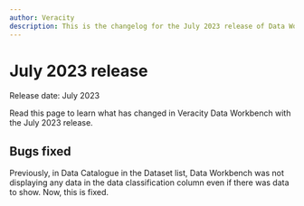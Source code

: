 ```yaml
---
author: Veracity
description: This is the changelog for the July 2023 release of Data Workbench.
---
```


# July 2023 release

Release date: July 2023

Read this page to learn what has changed in Veracity Data Workbench with the July 2023 release.

## Bugs fixed
Previously, in Data Catalogue in the Dataset list, Data Workbench was not displaying any data in the data classification column even if there was data to show. Now, this is fixed.